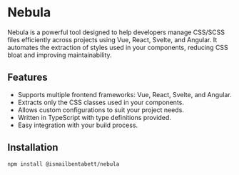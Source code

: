 # Nebula

Nebula is a powerful tool designed to help developers manage CSS/SCSS files efficiently across projects using Vue, React, Svelte, and Angular. It automates the extraction of styles used in your components, reducing CSS bloat and improving maintainability.

## Features

- Supports multiple frontend frameworks: Vue, React, Svelte, and Angular.
- Extracts only the CSS classes used in your components.
- Allows custom configurations to suit your project needs.
- Written in TypeScript with type definitions provided.
- Easy integration with your build process.

## Installation

```bash
npm install @ismailbentabett/nebula
